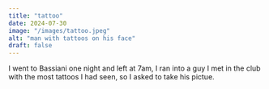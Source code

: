 ```yaml
---
title: "tattoo"
date: 2024-07-30
image: "/images/tattoo.jpeg"
alt: "man with tattoos on his face"
draft: false
---
```


I went to Bassiani one night and left at 7am, I ran into a guy I met in the club with the most tattoos I had seen, so I asked to take his pictue. 